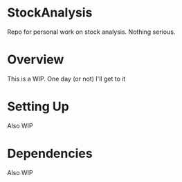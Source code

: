 # StockAnalysis
Repo for personal work on stock analysis. Nothing serious.
# Overview
This is a WIP. One day (or not) I'll get to it
# Setting Up
Also WIP
# Dependencies 
Also WIP
